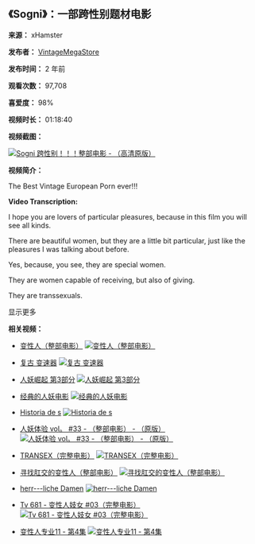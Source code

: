 ## 《Sogni》：一部跨性别题材电影

**来源：** xHamster

**发布者：** [VintageMegaStore](https://zh.xhamster.com/users/vintagemegastore)

**发布时间：** 2 年前

**观看次数：** 97,708

**喜爱度：** 98%

**视频时长：** 01:18:40

**视频截图：**

[![Sogni 跨性别！！！整部电影 - （高清原版）](https://thumb-nss.xhcdn.com/a/ibNiwmsmmM8-lamPHaXhXQ/023/011/730/v2/2560x1440.228.webp)](https://zh.xhamster.com/videos/transen-full-movie-xhJt7IS)

**视频简介：**

The Best Vintage European Porn ever!!!

**Video Transcription:**

I hope you are lovers of particular pleasures, because in this film you will see all kinds.

There are beautiful women, but they are a little bit particular, just like the pleasures I was talking about before.

Yes, because, you see, they are special women.

They are women capable of receiving, but also of giving.

They are transsexuals.

显示更多

**相关视频：**

*   [变性人（整部电影）](https://zh.xhamster.com/videos/transen-full-movie-xhJt7IS "变性人（整部电影）")
[![变性人（整部电影）](https://thumb-nss.xhcdn.com/a/ibNiwmsmmM8-lamPHaXhXQ/023/011/730/v2/2560x1440.228.webp)](https://zh.xhamster.com/videos/transen-full-movie-xhJt7IS)

*   [复古 变速器](https://zh.xhamster.com/videos/vintage-tranny-xhUML27 "复古 变速器")
[![复古 变速器](https://thumb-nss.xhcdn.com/a/dGzt0uOGPVSYpymg6cWCng/017/299/784/v2/2560x1440.232.webp)](https://zh.xhamster.com/videos/vintage-tranny-xhUML27)

*   [人妖崛起 第3部分](https://zh.xhamster.com/videos/shemales-rising-part-3-7774321 "人妖崛起 第3部分")
[![人妖崛起 第3部分](https://thumb-nss.xhcdn.com/a/CsMPmK1wzfhTk2b_HBis4w/007/774/321/v2/2560x1440.240.webp)](https://zh.xhamster.com/videos/shemales-rising-part-3-7774321)

*   [经典的人妖电影](https://zh.xhamster.com/videos/classic-shemale-movie-xhkD9j8 "经典的人妖电影")
[![经典的人妖电影](https://thumb-nss.xhcdn.com/a/ETDUqMInBOutKnY6-ff_7A/021/150/968/v2/2560x1440.276.webp)](https://zh.xhamster.com/videos/classic-shemale-movie-xhkD9j8)

*   [Historia de s](https://zh.xhamster.com/videos/historia-de-s-8343727 "Historia de s")
[![Historia de s](https://thumb-nss.xhcdn.com/a/OxxIVVdBhXojXYoxaYQObA/008/343/727/v2/2560x1440.243.webp)](https://zh.xhamster.com/videos/historia-de-s-8343727)

*   [人妖体验 vol。 #33 - （整部电影） - （原版）](https://zh.xhamster.com/videos/tgirls-experience-vol-33-full-movie-the-original-xhLxThi "人妖体验 vol。 #33 - （整部电影） - （原版）")
[![人妖体验 vol。 #33 - （整部电影） - （原版）](https://thumb-nss.xhcdn.com/a/whu0aeF1G7f0hO3iYrcHLA/022/147/435/v2/2560x1440.210.webp)](https://zh.xhamster.com/videos/tgirls-experience-vol-33-full-movie-the-original-xhLxThi)

*   [TRANSEX（完整电影）](https://zh.xhamster.com/videos/transex-full-movie-xhJ4n8Q "TRANSEX（完整电影）")
[![TRANSEX（完整电影）](https://thumb-nss.xhcdn.com/a/pV_1xoTUNoSlu4qvywf2Vg/023/310/651/v2/2560x1440.220.webp)](https://zh.xhamster.com/videos/transex-full-movie-xhJ4n8Q)

*   [寻找肛交的变性人（整部电影）](https://zh.xhamster.com/videos/transgender-in-search-of-anal-sex-full-movie-xhTU74z "寻找肛交的变性人（整部电影）")
[![寻找肛交的变性人（整部电影）](https://thumb-nss.xhcdn.com/a/8nsBWjHpY6fv3cOcBbxKow/022/704/487/v2/2560x1440.272.webp)](https://zh.xhamster.com/videos/transgender-in-search-of-anal-sex-full-movie-xhTU74z)

*   [herr---liche Damen](https://zh.xhamster.com/videos/herr-liche-damen-xhzTv95 "herr---liche Damen")
[![herr---liche Damen](https://thumb-nss.xhcdn.com/a/LClTF_J6hg-VKIU54U5Z3A/019/835/761/v2/2560x1440.290.webp)](https://zh.xhamster.com/videos/herr-liche-damen-xhzTv95)

*   [Tv 681 - 变性人妓女 #03（完整电影）](https://zh.xhamster.com/videos/tv-681-transexual-prostitutes-03-full-movie-xhCw4te "Tv 681 - 变性人妓女 #03（完整电影）")
[![Tv 681 - 变性人妓女 #03（完整电影）](https://thumb-nss.xhcdn.com/a/wcpVcDeMsQpkZR1p-RIBYA/024/335/496/v2/2560x1440.208.webp)](https://zh.xhamster.com/videos/tv-681-transexual-prostitutes-03-full-movie-xhCw4te)

*   [变性人专业11 - 第4集](https://zh.xhamster.com/videos/transexual-pro-11-episode-4-xhjv4r2 "变性人专业11 - 第4集")
[![变性人专业11 - 第4集](https://thumb-nss.xhcdn.com/a/EhC3X8Owb44SpmPxCAzkAw/023/310/606/v2/2560x1440.240.webp)](https://zh.xhamster.com/videos/transexual-pro-11-episode-4-xhjv4r2)
